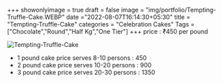 +++
showonlyimage = true
draft = false
image = "img/portfolio/Tempting-Truffle-Cake.WEBP"
date ="2022-08-07T16:14:30+05:30"
title = "Tempting-Truffle-Cake"
categories = "Celebration Cakes"
Tags = ["Chocolate","Round","Half Kg","One Tier"]
+++
price : ₹450 per pound
<!--more-->
![Tempting-Truffle-Cake](/img/portfolio/Tempting-Truffle-Cake.WEBP)
* 1 pound cake price serves 8-10 persons : 450
* 2 pound cake price serves 10-20 persons : 900
* 3 pound cake price serves 20-30 persons : 1350
